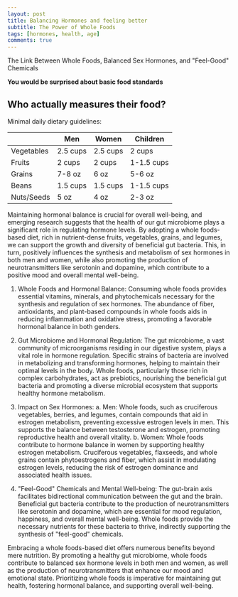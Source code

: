 ```yaml
---
layout: post
title: Balancing Hormones and feeling better
subtitle: The Power of Whole Foods
tags: [hormones, health, age]
comments: true
---
```


The Link Between Whole Foods, Balanced Sex Hormones, and "Feel-Good" Chemicals

**You would be surprised about basic food standards**

## Who actually measures their food?

Minimal daily dietary guidelines:

|            | Men      | Women    | Children |
|------------|----------|----------|----------|
| Vegetables | 2.5 cups | 2.5 cups | 2 cups    |
| Fruits     | 2 cups   | 2 cups   | 1-1.5 cups|
| Grains     | 7-8 oz   | 6 oz     | 5-6 oz    |
| Beans      | 1.5 cups | 1.5 cups | 1-1.5 cups|
| Nuts/Seeds | 5 oz     | 4 oz     | 2-3 oz    |


Maintaining hormonal balance is crucial for overall well-being, and emerging research suggests that the health of our gut microbiome plays a significant role in regulating hormone levels. By adopting a whole foods-based diet, rich in nutrient-dense fruits, vegetables, grains, and legumes, we can support the growth and diversity of beneficial gut bacteria. This, in turn, positively influences the synthesis and metabolism of sex hormones in both men and women, while also promoting the production of neurotransmitters like serotonin and dopamine, which contribute to a positive mood and overall mental well-being.

1. Whole Foods and Hormonal Balance:
Consuming whole foods provides essential vitamins, minerals, and phytochemicals necessary for the synthesis and regulation of sex hormones. The abundance of fiber, antioxidants, and plant-based compounds in whole foods aids in reducing inflammation and oxidative stress, promoting a favorable hormonal balance in both genders.

2. Gut Microbiome and Hormonal Regulation:
The gut microbiome, a vast community of microorganisms residing in our digestive system, plays a vital role in hormone regulation. Specific strains of bacteria are involved in metabolizing and transforming hormones, helping to maintain their optimal levels in the body. Whole foods, particularly those rich in complex carbohydrates, act as prebiotics, nourishing the beneficial gut bacteria and promoting a diverse microbial ecosystem that supports healthy hormone metabolism.

3. Impact on Sex Hormones:
a. Men: Whole foods, such as cruciferous vegetables, berries, and legumes, contain compounds that aid in estrogen metabolism, preventing excessive estrogen levels in men. This supports the balance between testosterone and estrogen, promoting reproductive health and overall vitality.
b. Women: Whole foods contribute to hormone balance in women by supporting healthy estrogen metabolism. Cruciferous vegetables, flaxseeds, and whole grains contain phytoestrogens and fiber, which assist in modulating estrogen levels, reducing the risk of estrogen dominance and associated health issues.

4. "Feel-Good" Chemicals and Mental Well-being:
The gut-brain axis facilitates bidirectional communication between the gut and the brain. Beneficial gut bacteria contribute to the production of neurotransmitters like serotonin and dopamine, which are essential for mood regulation, happiness, and overall mental well-being. Whole foods provide the necessary nutrients for these bacteria to thrive, indirectly supporting the synthesis of "feel-good" chemicals.

Embracing a whole foods-based diet offers numerous benefits beyond mere nutrition. By promoting a healthy gut microbiome, whole foods contribute to balanced sex hormone levels in both men and women, as well as the production of neurotransmitters that enhance our mood and emotional state. Prioritizing whole foods is imperative for maintaining gut health, fostering hormonal balance, and supporting overall well-being.
